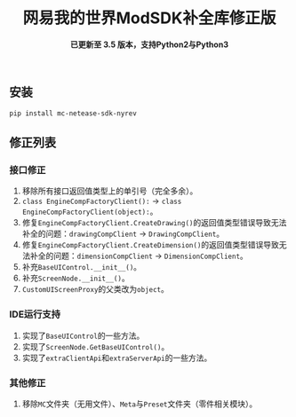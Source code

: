 <div align="center">

  # 网易我的世界ModSDK补全库修正版  
  **已更新至 3.5 版本，支持Python2与Python3**

</div>

<br>

## 安装

```commandline
pip install mc-netease-sdk-nyrev
```

## 修正列表

### 接口修正

1. 移除所有接口返回值类型上的单引号（完全多余）。
2. `class EngineCompFactoryClient():` -> `class EngineCompFactoryClient(object):`。
3. 修复`EngineCompFactoryClient.CreateDrawing()`的返回值类型错误导致无法补全的问题：`drawingCompClient` -> `DrawingCompClient`。
5. 修复`EngineCompFactoryClient.CreateDimension()`的返回值类型错误导致无法补全的问题：`dimensionCompClient` -> `DimensionCompClient`。
6. 补充`BaseUIControl.__init__()`。
7. 补充`ScreenNode.__init__()`。
8. `CustomUIScreenProxy`的父类改为`object`。

### IDE运行支持

1. 实现了`BaseUIControl`的一些方法。
2. 实现了`ScreenNode.GetBaseUIControl()`。
3. 实现了`extraClientApi`和`extraServerApi`的一些方法。

### 其他修正

1. 移除`MC`文件夹（无用文件）、`Meta`与`Preset`文件夹（零件相关模块）。
